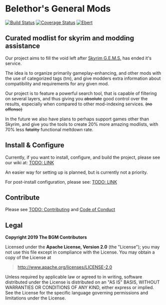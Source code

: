 # Belethor's General Mods

[![Build Status](https://travis-ci.com/Belethors-General-Mods/belethor.svg?branch=master)](https://travis-ci.com/Belethors-General-Mods/belethor) [![Coverage Status](https://coveralls.io/repos/github/Belethors-General-Mods/belethor/badge.svg?branch=master)](https://coveralls.io/github/Belethors-General-Mods/belethor?branch=master) [![Ebert](https://ebertapp.io/github/Belethors-General-Mods/belethor.svg)](https://ebertapp.io/github/Belethors-General-Mods/belethor)

## Curated modlist for skyrim and modding assistance

Our project aims to fill the void left after [Skyrim G.E.M.S.](https://web.archive.org/web/20170221222347/http://skyrimgems.com/) has ended it's service.

The idea is to organize primarily gameplay-enhancing, and other mods with the use of categorized tags (tm), and give modders extra information about compatibility and requirements for any given mod.

Our project is to feature a powerful search tool, that is capable of filtering on several layers, and thus giving you ~~absolute~~ good control over the results, especially when compared to other mod-indexing services. ~~(no offense)~~

In the future we also have plans to perhaps support games other than Skyrim, and give you the tools to create 20% more amazing modlists, with 70% less ~~fatality~~ functional meltdown rate.


## Install & Configure

Currently, if you want to install, configure, and build the project, please see our wiki at: [TODO: LINK](TODO)

An easier way for setting up is planned, but is currently not a priority.

For post-install configuration, please see: [TODO: LINK](TODO)

## Contribute

Please see [TODO: Contributing](TODO) and [Code of Conduct](CODE_OF_CONDUCT.md)

## Legal

**Copyright 2019 The BGM Contributors**

Licensed under the **Apache License, Version 2.0** (the "License");
you may not use this file except in compliance with the License.
You may obtain a copy of the License at

> http://www.apache.org/licenses/LICENSE-2.0

Unless required by applicable law or agreed to in writing, software
distributed under the License is distributed on an "AS IS" BASIS,
WITHOUT WARRANTIES OR CONDITIONS OF ANY KIND, either express or implied.
See the License for the specific language governing permissions and
limitations under the License.
